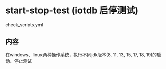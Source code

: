# start-stop-test (iotdb 启停测试)
check_scripts.yml  
## 内容
在windows、linux两种操作系统，执行不同jdk版本(8, 11, 13, 15, 17, 18, 19)的启动、停止测试